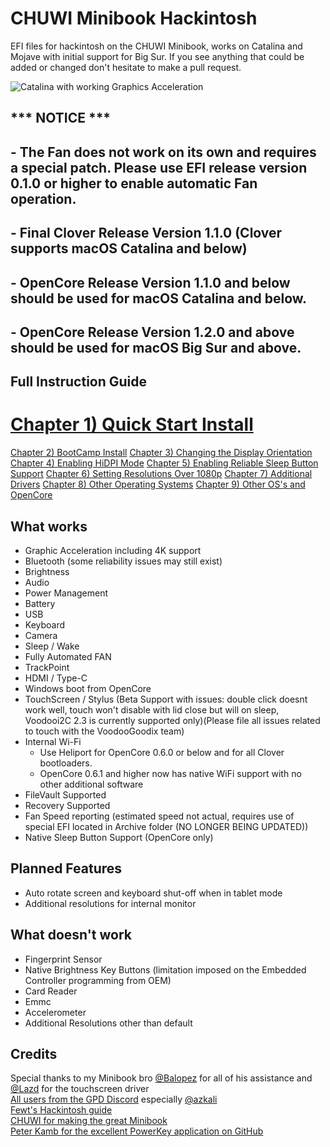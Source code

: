# CHUWI Minibook Hackintosh

EFI files for hackintosh on the CHUWI Minibook, works on Catalina and Mojave with initial support for Big Sur.
If you see anything that could be added or changed don't hesitate to make a pull request.

![Catalina with working Graphics Acceleration](/images/Catalina.jpeg)

## *** NOTICE ***
## - The Fan does not work on its own and requires a special patch. Please use EFI release version 0.1.0 or higher to enable automatic Fan operation. 
## - Final Clover Release Version 1.1.0 (Clover supports macOS Catalina and below)
## - OpenCore Release Version 1.1.0 and below should be used for macOS Catalina and below. 
## - OpenCore Release Version 1.2.0 and above should be used for macOS Big Sur and above.


##
## Full Instruction Guide

# [Chapter 1) Quick Start Install](/1-QuickStart.md)
[Chapter 2) BootCamp Install](/2-BootCamp.md)
[Chapter 3) Changing the Display Orientation](/3-Orientation.md)
[Chapter 4) Enabling HiDPI Mode](/4-HiDPI.md)
[Chapter 5) Enabling Reliable Sleep Button Support](/5-SleepButton.md)
[Chapter 6) Setting Resolutions Over 1080p](/6-1080p&up.md)
[Chapter 7) Additional Drivers](/7-drivers.md)
[Chapter 8) Other Operating Systems](/8-OtherOS.md)
[Chapter 9) Other OS's and OpenCore](/9-OtherOS&OC.md)

## What works 

- Graphic Acceleration including 4K support
- Bluetooth (some reliability issues may still exist)
- Brightness
- Audio
- Power Management
- Battery 
- USB
- Keyboard
- Camera
- Sleep / Wake
- Fully Automated FAN
- TrackPoint 
- HDMI / Type-C
- Windows boot from OpenCore
- TouchScreen / Stylus (Beta Support with issues: double click doesnt work well, touch won't disable with lid close but will on sleep, Voodooi2C 2.3 is currently supported only)(Please file all issues related to touch with the VoodooGoodix team)
- Internal Wi-Fi 
    - Use Heliport for OpenCore 0.6.0 or below and for all Clover bootloaders. 
    - OpenCore 0.6.1 and higher now has native WiFi support with no other additional software
- FileVault Supported
- Recovery Supported
- Fan Speed reporting (estimated speed not actual, requires use of special EFI located in Archive folder (NO LONGER BEING UPDATED))
- Native Sleep Button Support (OpenCore only)

## Planned Features

- Auto rotate screen and keyboard shut-off when in tablet mode
- Additional resolutions for internal monitor

## What doesn't work

- Fingerprint Sensor
- Native Brightness Key Buttons (limitation imposed on the Embedded Controller programming from OEM)
- Card Reader
- Emmc
- Accelerometer
- Additional Resolutions other than default


## Credits
Special thanks to my Minibook bro [@Balopez](https://github.com/balopez83/One-Mix-3-Hackintosh) for all of his assistance and [@Lazd](https://github.com/lazd/VoodooI2CGoodix) for the touchscreen driver <br>
[All users from the GPD Discord]() especially [@azkali](https://github.com/Azkali/GPD-P2-MAX-Hackintosh) <br>
[Fewt's Hackintosh guide](https://fewt.gitbook.io/laptopguide/) <br>
[CHUWI for making the great Minibook](https://www.chuwi.com/cn/) <br>
[Peter Kamb for the excellent PowerKey application on GitHub](https://github.com/pkamb/PowerKey) <br>
